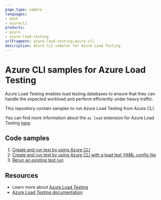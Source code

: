 ```yaml
---
page_type: sample
languages:
- bash
- azurecli
products:
- azure
- azure-load-testing
urlFragment: azure-load-testing-azure-cli
description: Azure CLI samples for Azure Load Testing
---
```


# Azure CLI samples for Azure Load Testing

Azure Load Testing enables load testing databases to ensure that they can handle the expected workload and perform efficiently under heavy traffic.

This repository contain samples to run Azure Load Testing from Azure CLI.

You can find more information about the `az load` extension for Azure Load Testing [here](https://learn.microsoft.com/cli/azure/service-page/azure%20load%20testing).

## Code samples

1. [Create and run test by using Azure CLI](./create-run-test/)
1. [Create and run test by using Azure CLI with a load test YAML config file](./create-run-test-yaml/)
1. [Rerun an existing test run](./rerun-existing-test-run/)

## Resources

- Learn more about [Azure Load Testing](https://aka.ms/malt)
- [Azure Load Testing documentation](https://aka.ms/malt-docs)
